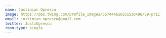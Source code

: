 ```yaml
---
name: Justinian Oprescu
image: https://pbs.twimg.com/profile_images/557444616551530496/S9-prIIT.jpeg 
email: justinian.oprescu@gmail.com
twitter: JustiOprescu
room-type: single
---
```

